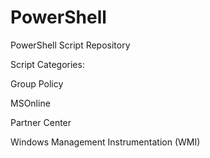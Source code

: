 # PowerShell
PowerShell Script Repository

Script Categories:

Group Policy

MSOnline

Partner Center

Windows Management Instrumentation (WMI)


